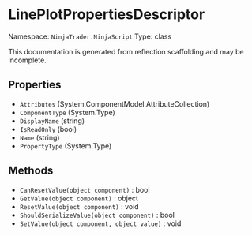 # LinePlotPropertiesDescriptor

Namespace: `NinjaTrader.NinjaScript`
Type: class

This documentation is generated from reflection scaffolding and may be incomplete.

## Properties
- `Attributes` (System.ComponentModel.AttributeCollection)
- `ComponentType` (System.Type)
- `DisplayName` (string)
- `IsReadOnly` (bool)
- `Name` (string)
- `PropertyType` (System.Type)

## Methods
- `CanResetValue(object component)` : bool
- `GetValue(object component)` : object
- `ResetValue(object component)` : void
- `ShouldSerializeValue(object component)` : bool
- `SetValue(object component, object value)` : void

